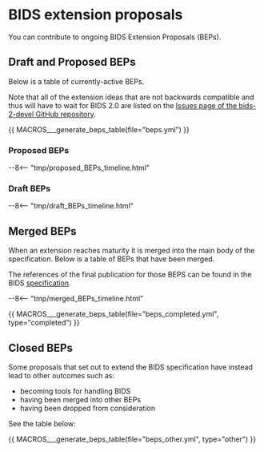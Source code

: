 # BIDS extension proposals

You can contribute to ongoing BIDS Extension Proposals (BEPs).

## Draft and Proposed BEPs

Below is a table of currently-active BEPs.

Note that all of the extension ideas that are not backwards compatible and thus will have to wait for BIDS 2.0 are listed on the
[Issues page of the bids-2-devel GitHub repository](https://github.com/bids-standard/bids-2-devel/issues).

{{ MACROS___generate_beps_table(file="beps.yml") }}

### Proposed BEPs

--8<-- "tmp/proposed_BEPs_timeline.html"

### Draft BEPs

--8<-- "tmp/draft_BEPs_timeline.html"

## Merged BEPs

When an extension reaches maturity it is merged into the main body of the specification.
Below is a table of BEPs that have been merged.

The references of the final publication for those BEPS
can be found in the BIDS [specification](https://bids-specification.readthedocs.io/en/latest/01-introduction.html#datatype-specific-publications).

<!-- use snippet to include a file
https://facelessuser.github.io/pymdown-extensions/extensions/snippets/#snippets-notation
-->

--8<-- "tmp/merged_BEPs_timeline.html"

{{ MACROS___generate_beps_table(file="beps_completed.yml", type="completed") }}

## Closed BEPs

Some proposals that set out to extend the BIDS specification have instead lead to other outcomes such as:

-   becoming tools for handling BIDS
-   having been merged into other BEPs
-   having been dropped from consideration

See the table below:

{{ MACROS___generate_beps_table(file="beps_other.yml", type="other") }}
